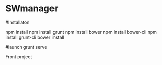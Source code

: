 # SWmanager

#Installaton

npm install
npm install grunt
npm install bower
npm install bower-cli
npm install grunt-cli
bower install

#launch
grunt serve


Front project
